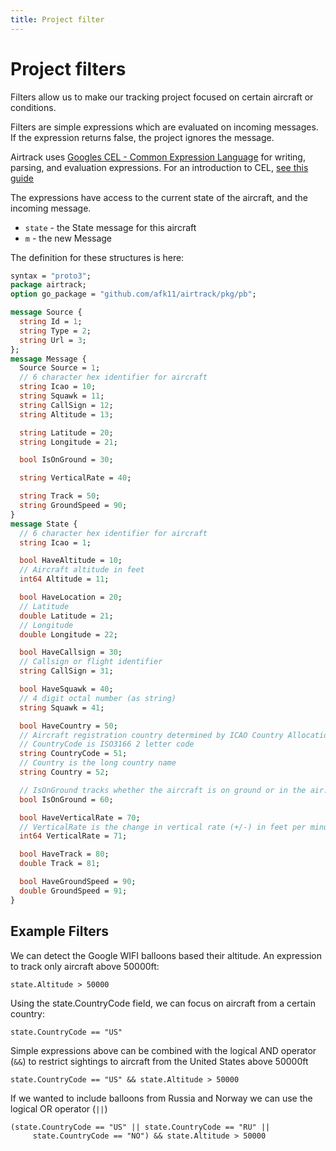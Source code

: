 ```yaml
---
title: Project filter
---
```


# Project filters

Filters allow us to make our tracking project focused on certain aircraft or conditions.

Filters are simple expressions which are evaluated on incoming messages. If the expression
returns false, the project ignores the message.

Airtrack uses [Googles CEL - Common Expression Language](https://github.com/google/cel-spec/blob/master/doc/langdef.md)
for writing, parsing, and evaluation expressions. For an introduction to CEL, [see this guide](https://github.com/google/cel-spec/blob/master/doc/intro.md)

The expressions have access to the current state of the aircraft, and the incoming
message.
 * `state` - the State message for this aircraft
 * `m` - the new Message

The definition for these structures is here:
```proto
syntax = "proto3";
package airtrack;
option go_package = "github.com/afk11/airtrack/pkg/pb";

message Source {
  string Id = 1;
  string Type = 2;
  string Url = 3;
};
message Message {
  Source Source = 1;
  // 6 character hex identifier for aircraft
  string Icao = 10;
  string Squawk = 11;
  string CallSign = 12;
  string Altitude = 13;

  string Latitude = 20;
  string Longitude = 21;

  bool IsOnGround = 30;

  string VerticalRate = 40;

  string Track = 50;
  string GroundSpeed = 90;
}
message State {
  // 6 character hex identifier for aircraft
  string Icao = 1;

  bool HaveAltitude = 10;
  // Aircraft altitude in feet
  int64 Altitude = 11;

  bool HaveLocation = 20;
  // Latitude
  double Latitude = 21;
  // Longitude
  double Longitude = 22;

  bool HaveCallsign = 30;
  // Callsign or flight identifier
  string CallSign = 31;

  bool HaveSquawk = 40;
  // 4 digit octal number (as string)
  string Squawk = 41;

  bool HaveCountry = 50;
  // Aircraft registration country determined by ICAO Country Allocation
  // CountryCode is ISO3166 2 letter code
  string CountryCode = 51;
  // Country is the long country name
  string Country = 52;

  // IsOnGround tracks whether the aircraft is on ground or in the air.
  bool IsOnGround = 60;

  bool HaveVerticalRate = 70;
  // VerticalRate is the change in vertical rate (+/-) in feet per minute
  int64 VerticalRate = 71;

  bool HaveTrack = 80;
  double Track = 81;

  bool HaveGroundSpeed = 90;
  double GroundSpeed = 91;
}
```

## Example Filters

We can detect the Google WIFI balloons based their altitude. An expression to track only aircraft above 50000ft:

    state.Altitude > 50000

Using the state.CountryCode field, we can focus on aircraft from a certain country:

    state.CountryCode == "US"

Simple expressions above can be combined with the logical AND operator (`&&`) to restrict sightings to aircraft from the United States above 50000ft

    state.CountryCode == "US" && state.Altitude > 50000

If we wanted to include balloons from Russia and Norway we can use the logical OR operator (`||`)

    (state.CountryCode == "US" || state.CountryCode == "RU" ||
         state.CountryCode == "NO") && state.Altitude > 50000
